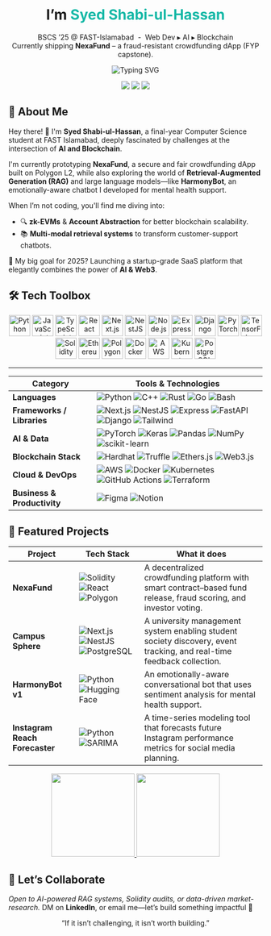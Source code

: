 <!-- ──────────────────────  HERO  ────────────────────── -->
<h1 align="center">
   I’m <span style="color:#14B8A6;">Syed Shabi-ul-Hassan</span> 
</h1>

<p align="center">
  BSCS ’25 @ FAST-Islamabad &nbsp;-&nbsp; Web Dev ▸ AI ▸ Blockchain  
  <br/>
  Currently shipping <strong>NexaFund</strong> – a fraud-resistant crowdfunding dApp (FYP capstone).
</p>

<p align="center">
  <img src="https://readme-typing-svg.demolab.com?font=Fira+Code&pause=900&width=435&height=45&lines=Coding+Solidity+smart+contracts;Building+RAG+pipelines+with+LangChain;Mining+insights+from+market+data;Shipping+full-stack+dApps;Always+learning+new+tech" alt="Typing SVG">
</p>

<!-- ──────────────────────  CONTACT  ────────────────────── -->
<p align="center">
  <a href="mailto:shabiulhassan2003@gmail.com"><img src="https://img.shields.io/badge/Email-D14836?style=for-the-badge&logo=gmail&logoColor=white"></a>
  <a href="https://www.linkedin.com/in/shabi-ul-hassan1"><img src="https://img.shields.io/badge/LinkedIn-0A66C2?style=for-the-badge&logo=linkedin&logoColor=white"></a>
  <a href="https://komarev.com/ghpvc/?username=shabihassan1&style=for-the-badge"><img src="https://komarev.com/ghpvc/?username=shabihassan1&style=for-the-badge"></a>
</p>

## 🧭 About Me

Hey there! 👋 I'm **Syed Shabi-ul-Hassan**, a final-year Computer Science student at FAST Islamabad, deeply fascinated by challenges at the intersection of **AI and Blockchain**.

I'm currently prototyping **NexaFund**, a secure and fair crowdfunding dApp built on Polygon L2, while also exploring the world of **Retrieval-Augmented Generation (RAG)** and large language models—like **HarmonyBot**, an emotionally-aware chatbot I developed for mental health support.

When I’m not coding, you'll find me diving into:
- 🔍 **zk-EVMs** & **Account Abstraction** for better blockchain scalability.
- 📚 **Multi-modal retrieval systems** to transform customer-support chatbots.

🚀 My big goal for 2025? Launching a startup-grade SaaS platform that elegantly combines the power of **AI & Web3**.


## 🛠️ Tech Toolbox
<!-- 💠 TECHNOLOGY BANNER (render-safe icons) -->
<div align="center">

  <!-- Core Languages -->
  <img height="42" src="https://raw.githubusercontent.com/marwin1991/profile-technology-icons/main/icons/python.png"   alt="Python"/>
  <img height="42" src="https://raw.githubusercontent.com/marwin1991/profile-technology-icons/main/icons/javascript.png" alt="JavaScript"/>
  <img height="42" src="https://raw.githubusercontent.com/marwin1991/profile-technology-icons/main/icons/typescript.png" alt="TypeScript"/>

  <!-- Web / Backend -->
  <img height="42" src="https://raw.githubusercontent.com/marwin1991/profile-technology-icons/main/icons/react.png"     alt="React"/>
  <img height="42" src="https://raw.githubusercontent.com/marwin1991/profile-technology-icons/main/icons/next_js.png"   alt="Next.js"/>
  <img height="42" src="https://raw.githubusercontent.com/marwin1991/profile-technology-icons/main/icons/nest_js.png"   alt="NestJS"/>
  <img height="42" src="https://raw.githubusercontent.com/marwin1991/profile-technology-icons/main/icons/node_js.png"   alt="Node.js"/>
  <img height="42" src="https://raw.githubusercontent.com/marwin1991/profile-technology-icons/main/icons/express.png"   alt="Express"/>
  <img height="42" src="https://raw.githubusercontent.com/marwin1991/profile-technology-icons/main/icons/django.png"    alt="Django"/>

  <!-- AI / Data -->
  <img height="42" src="https://opensource.fb.com/img/projects/pytorch-dark-background.png"   alt="PyTorch"/>
  <img height="42" src="https://raw.githubusercontent.com/marwin1991/profile-technology-icons/main/icons/tensorflow.png"alt="TensorFlow"/>

  <!-- Blockchain -->
  <img height="42" src="https://raw.githubusercontent.com/marwin1991/profile-technology-icons/main/icons/solidity.png"  alt="Solidity"/>
  <img height="42" src="https://raw.githubusercontent.com/marwin1991/profile-technology-icons/main/icons/ethereum.png"  alt="Ethereum"/>
  <img height="42" src="https://upload.wikimedia.org/wikipedia/commons/thumb/2/21/Polygon_Icon.svg/800px-Polygon_Icon.svg.png"   alt="Polygon"/>

  <!-- DevOps / DB -->
  <img height="42" src="https://raw.githubusercontent.com/marwin1991/profile-technology-icons/main/icons/docker.png"    alt="Docker"/>
  <img height="42" src="https://raw.githubusercontent.com/marwin1991/profile-technology-icons/main/icons/aws.png"       alt="AWS"/>
  <img height="42" src="https://raw.githubusercontent.com/marwin1991/profile-technology-icons/main/icons/kubernetes.png"alt="Kubernetes"/>
  <img height="42" src="https://raw.githubusercontent.com/marwin1991/profile-technology-icons/main/icons/postgresql.png"alt="PostgreSQL"/>

</div>

---


<!-- ────────  BADGE TABLE  ──────── -->
| Category | Tools & Technologies |
|----------|----------------------|
| **Languages** | ![Python](https://img.shields.io/badge/Python-3776AB?logo=python&logoColor=white&style=for-the-badge) ![C++](https://img.shields.io/badge/C%2B%2B-00599C?logo=c%2B%2B&logoColor=white&style=for-the-badge) ![Rust](https://img.shields.io/badge/Rust-000000?logo=rust&logoColor=white&style=for-the-badge) ![Go](https://img.shields.io/badge/Go-00ADD8?logo=go&logoColor=white&style=for-the-badge) ![Bash](https://img.shields.io/badge/Bash-4EAA25?logo=gnubash&logoColor=white&style=for-the-badge) |
| **Frameworks / Libraries** | ![Next.js](https://img.shields.io/badge/Next.js-000000?logo=nextdotjs&logoColor=white&style=for-the-badge) ![NestJS](https://img.shields.io/badge/NestJS-E0234E?logo=nestjs&logoColor=white&style=for-the-badge) ![Express](https://img.shields.io/badge/Express-404D59?logo=express&logoColor=white&style=for-the-badge) ![FastAPI](https://img.shields.io/badge/FastAPI-009688?logo=fastapi&logoColor=white&style=for-the-badge) ![Django](https://img.shields.io/badge/Django-092E20?logo=django&logoColor=white&style=for-the-badge) ![Tailwind](https://img.shields.io/badge/Tailwind-38B2AC?logo=tailwindcss&logoColor=white&style=for-the-badge) |
| **AI & Data** | ![PyTorch](https://img.shields.io/badge/PyTorch-EE4C2C?logo=pytorch&logoColor=white&style=for-the-badge) ![Keras](https://img.shields.io/badge/Keras-D00000?logo=keras&logoColor=white&style=for-the-badge) ![Pandas](https://img.shields.io/badge/Pandas-150458?logo=pandas&logoColor=white&style=for-the-badge) ![NumPy](https://img.shields.io/badge/NumPy-013243?logo=numpy&logoColor=white&style=for-the-badge) ![scikit-learn](https://img.shields.io/badge/scikit--learn-F7931E?logo=scikitlearn&logoColor=white&style=for-the-badge) |
| **Blockchain Stack** | ![Hardhat](https://img.shields.io/badge/Hardhat-FCC72B?logo=ethereum&logoColor=black&style=for-the-badge) ![Truffle](https://img.shields.io/badge/Truffle-3C2C3E?logo=truffle&logoColor=white&style=for-the-badge) ![Ethers.js](https://img.shields.io/badge/Ethers.js-1C1C1C?logo=ethers&logoColor=white&style=for-the-badge) ![Web3.js](https://img.shields.io/badge/Web3.js-F16822?logo=web3dotjs&logoColor=white&style=for-the-badge) |
| **Cloud & DevOps** | ![AWS](https://img.shields.io/badge/AWS-232F3E?logo=amazonaws&logoColor=white&style=for-the-badge) ![Docker](https://img.shields.io/badge/Docker-2496ED?logo=docker&logoColor=white&style=for-the-badge) ![Kubernetes](https://img.shields.io/badge/K8s-326CE5?logo=kubernetes&logoColor=white&style=for-the-badge) ![GitHub Actions](https://img.shields.io/badge/GitHub_Actions-2088FF?logo=githubactions&logoColor=white&style=for-the-badge) ![Terraform](https://img.shields.io/badge/Terraform-7B42BC?logo=terraform&logoColor=white&style=for-the-badge) |
| **Business & Productivity** | ![Figma](https://img.shields.io/badge/Figma-F24E1E?logo=figma&logoColor=white&style=for-the-badge) ![Notion](https://img.shields.io/badge/Notion-000000?logo=notion&logoColor=white&style=for-the-badge) |


## 🚀 Featured Projects

| Project                        | Tech Stack                                                                                                                   | What it does                                                                                              |
|-------------------------------|------------------------------------------------------------------------------------------------------------------------------|------------------------------------------------------------------------------------------------------------|
| **NexaFund**                  | ![Solidity](https://img.shields.io/badge/Solidity-363636?logo=solidity&logoColor=white) ![React](https://img.shields.io/badge/React-20232A?logo=react&logoColor=61DAFB) ![Polygon](https://img.shields.io/badge/Polygon-8247E5?logo=polygon&logoColor=white) | A decentralized crowdfunding platform with smart contract–based fund release, fraud scoring, and investor voting. |
| **Campus Sphere**             | ![Next.js](https://img.shields.io/badge/Next.js-000000?logo=nextdotjs&logoColor=white) ![NestJS](https://img.shields.io/badge/NestJS-E0234E?logo=nestjs&logoColor=white) ![PostgreSQL](https://img.shields.io/badge/PostgreSQL-4169E1?logo=postgresql&logoColor=white) | A university management system enabling student society discovery, event tracking, and real-time feedback collection. |
| **HarmonyBot v1**             | ![Python](https://img.shields.io/badge/Python-3776AB?logo=python&logoColor=white) ![Hugging Face](https://img.shields.io/badge/HuggingFace-FFBF00?logo=huggingface&logoColor=black) | An emotionally-aware conversational bot that uses sentiment analysis for mental health support. |
| **Instagram Reach Forecaster**| ![Python](https://img.shields.io/badge/Python-3776AB?logo=python&logoColor=white) ![SARIMA](https://img.shields.io/badge/SARIMA-003366?style=for-the-badge) | A time-series modeling tool that forecasts future Instagram performance metrics for social media planning. |

<p align="center">
  <a href="https://github-readme-stats.vercel.app/api?username=shabihassan1&show_icons=true&theme=transparent&hide_title=true&count_private=true">
    <img height="165" src="https://github-readme-stats.vercel.app/api?username=shabihassan1&show_icons=true&theme=dark&hide_title=true&count_private=true"/>
  </a>
  <a href="https://streak-stats.demolab.com?user=shabihassan1&theme=dark&hide_border=true">
    <img height="165" src="https://streak-stats.demolab.com?user=shabihassan1&theme=dark&hide_border=true"/>
  </a>
</p>



## 🤝 Let’s Collaborate

*Open to AI-powered RAG systems, Solidity audits, or data-driven market-research.*
DM on **LinkedIn**, or email me—let’s build something impactful 🚀

<p align="center">“If it isn’t challenging, it isn’t worth building.”</p>
